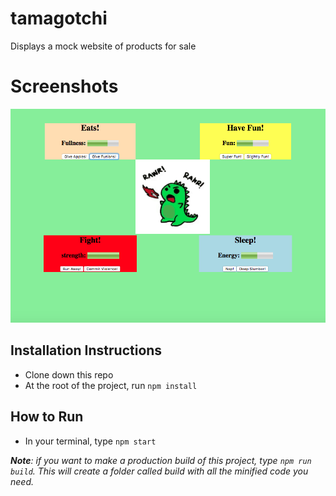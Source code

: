 # tamagotchi
Displays a mock website of products for sale

# Screenshots

![alt text](https://raw.githubusercontent.com/MCaldwell-42/tamagotchi/master/Screen%20Shot%202019-06-15%20at%2010.13.50%20AM.png)

## Installation Instructions
- Clone down this repo
- At the root of the project, run `npm install`

## How to Run
- In your terminal, type `npm start`

***Note**: if you want to make a production build of this project, type `npm run build`.  This will create a folder called build with all the minified code you need.*